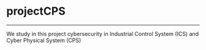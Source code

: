 # projectCPS
------------------

We study in this project cybersecurity in Industrial Control System (ICS) and Cyber Physical System (CPS)
